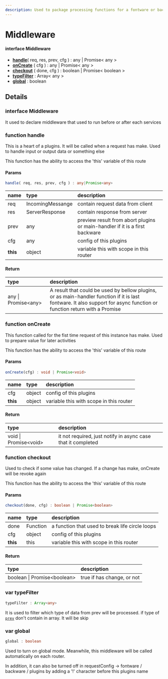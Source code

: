 ```yaml
---
description: Used to package processing functions for a fontware or backware
---
```


# Middleware

#### interface **Middleware**

* [**handle**](middleware.md#function-handle)\( req, res, prev, cfg \) : any \| Promise&lt; any &gt;
* [**onCreate**](middleware.md#function-oncreate) \( cfg \) : any \| Promise&lt; any &gt;
* [**checkout**](middleware.md#function-checkout) \( done, cfg \) : boolean \| Promise&lt; boolean &gt;
* [**typeFilter**](middleware.md#var-typefilter) : Array&lt; any &gt;
* [**global**](middleware.md#var-global) : boolean



## Details

### interface **Middleware**

It used to declare middleware that used to run before or after each services



### function handle

This is a heart of a plugins. It will be called when a request has make. Used to handle input or output data or something else

This function has the ability to access the 'this' variable of this route

#### **Params**

```typescript
handle( req, res, prev, cfg ) : any|Promise<any>
```

| name | type | description |
| :--- | :--- | :--- |
| req | IncomingMessange | contain request data from client |
| res | ServerResponse | contain response from server |
| prev | any | preview result from abort plugins or main-handler if it is a first backware |
| cfg | any | config of this plugins |
| **this** | object | variable this with scope in this router |

#### **Return**

| type | description |
| :--- | :--- |
| any \| Promise&lt;any&gt;  | A result that could be used by bellow plugins, or as main-handler function if it is last fontware. It also support for async function or function return with a Promise |



### function onCreate

This function called for the fist time request of this instance has make. Used to prepare value for later activities

This function has the ability to access the 'this' variable of this route

#### **Params**

```typescript
onCreate(cfg) : void | Promise<void>
```

| name | type | description |
| :--- | :--- | :--- |
| cfg | object | config of this plugins |
| **this** | object | variable this with scope in this router |

#### **Return**

| type | description |
| :--- | :--- |
| void \| Promise&lt;void&gt;  | it not required, just notify in async case that it completed |



### function checkout

Used to check if some value has changed. If a change has make, onCreate will be revoke again

This function has the ability to access the 'this' variable of this route

#### **Params**

```typescript
checkout(done, cfg) : boolean | Promise<boolean>
```

| name | type | description |
| :--- | :--- | :--- |
| done | Function | a function that used to break life circle loops |
| cfg | object | config of this plugins |
| **this** | this | variable this with scope in this router |

#### **Return**

| type | description |
| :--- | :--- |
| boolean \| Promise&lt;boolean&gt; | true if has change, or not |



### var typeFilter

```typescript
typeFilter : Array<any>
```

It is used to filter which type of data from prev will be processed. if type of [`prev`](middleware.md#params) don't contain in array. It will be skip



### var global

```typescript
global : boolean
```

Used to turn on global mode. Meanwhile, this middleware will be called automatically on each router.

In addition, it can also be turned off in requestConfig -&gt; fontware / backware / plugins by adding a '!' character before this plugins name

